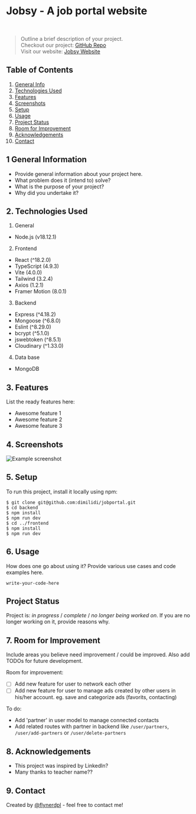 # Jobsy - A job portal website

 <br/>

> Outline a brief description of your project. <br/>
> Checkout our project: [GitHub Repo](https://github.com/dimilidi/jobportal)<br/>
> Visit our website: [Jobsy Website](https://jobsy-jobportal.netlify.app)<br/>

## Table of Contents

1. [General Info](#1-general-information)
2. [Technologies Used](#2-technologies-used)
3. [Features](#3-features)
4. [Screenshots](#4-screenshots)
5. [Setup](#5-setup)
6. [Usage](#6-usage)
7. [Project Status](#7-project-status)
8. [Room for Improvement](#8-room-for-improvement)
9. [Acknowledgements](#9-acknowledgements)
10. [Contact](#10-contact)

<!-- * [License](#license) -->

## 1 General Information

- Provide general information about your project here.
- What problem does it (intend to) solve?
- What is the purpose of your project?
- Why did you undertake it?
<!-- You don't have to answer all the questions - just the ones relevant to your project. -->

## 2. Technologies Used

1. General

- Node.js (v18.12.1)

2. Frontend

- React (^18.2.0)
- TypeScript (4.9.3)
- Vite (4.0.0)
- Tailwind (3.2.4)
- Axios (1.2.1)
- Framer Motion (8.0.1)

3. Backend

- Express (^4.18.2)
- Mongoose (^6.8.0)
- Eslint (^8.29.0)
- bcrypt (^5.1.0)
- jswebtoken (^8.5.1)
- Cloudinary (^1.33.0)

4. Data base

- MongoDB

## 3. Features

List the ready features here:

- Awesome feature 1
- Awesome feature 2
- Awesome feature 3

## 4. Screenshots

![Example screenshot](./img/screenshot.png)

<!-- If you have screenshots you'd like to share, include them here. -->

## 5. Setup

To run this project, install it locally using npm:

```
$ git clone git@github.com:dimilidi/jobportal.git
$ cd backend
$ npm install
$ npm run dev
$ cd ../frontend
$ npm install
$ npm run dev
```

## 6. Usage

How does one go about using it?
Provide various use cases and code examples here.

`write-your-code-here`

## Project Status

Project is: _in progress_ / _complete_ / _no longer being worked on_. If you are no longer working on it, provide reasons why.

## 7. Room for Improvement

Include areas you believe need improvement / could be improved. Also add TODOs for future development.

Room for improvement:

- [ ] Add new feature for user to network each other
- [ ] Add new feature for user to manage ads created by other users in his/her account. eg. save and categorize ads (favorits, contacting)

To do:

- Add 'partner' in user model to manage connected contacts
- Add related routes with partner in backend like `/user/partners`, `/user/add-partners` or `/user/delete-partners`

## 8. Acknowledgements

- This project was inspired by LinkedIn?
- Many thanks to teacher name??

## 9. Contact

Created by [@flynerdpl](https://www.flynerd.pl/) - feel free to contact me!

<!-- Optional -->

<!-- You don't have to include all sections - just the one's relevant to your project -->
